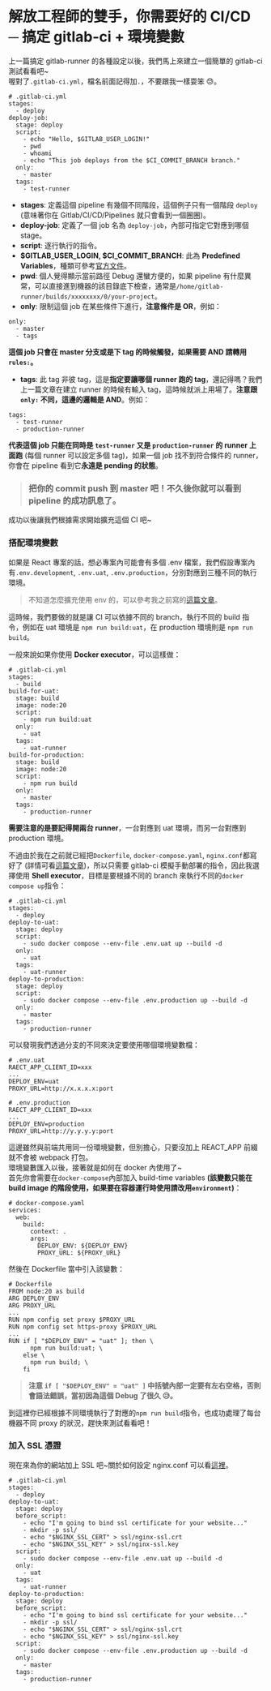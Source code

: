 # 解放工程師的雙手，你需要好的 CI/CD ─ 搞定 gitlab-ci + 環境變數

上一篇搞定 gitlab-runner 的各種設定以後，我們馬上來建立一個簡單的 gitlab-ci 測試看看吧~<br>
喔對了`.gitlab-ci.yml`，檔名前面記得加`.`，不要跟我一樣耍笨 😓。

```
# .gitlab-ci.yml
stages:
  - deploy
deploy-job:
  stage: deploy
  script:
    - echo "Hello, $GITLAB_USER_LOGIN!"
    - pwd
    - whoami
    - echo "This job deploys from the $CI_COMMIT_BRANCH branch."
  only:
    - master
  tags:
    - test-runner
```

- **stages**: 定義這個 pipeline 有幾個不同階段，這個例子只有一個階段 `deploy` (意味著你在 Gitlab/CI/CD/Pipelines 就只會看到一個圈圈)。
- **deploy-job**: 定義了一個 job 名為 `deploy-job`，內部可指定它對應到哪個 stage。
- **script**: 逐行執行的指令。
- **$GITLAB_USER_LOGIN, $CI_COMMIT_BRANCH**: 此為 **Predefined Variables**，種類可參考[官方文件](https://docs.gitlab.com/ee/ci/variables/predefined_variables.html#predefined-variables)。
- **pwd**: 個人覺得顯示當前路徑 Debug 還蠻方便的，如果 pipeline 有什麼異常，可以直接進到機器的該目錄底下檢查，通常是`/home/gitlab-runner/builds/xxxxxxxx/0/your-project`。
- **only**: 限制這個 job 在某些條件下進行，**注意條件是 OR**，例如：<br>

```
only:
  - master
  - tags
```

**這個 job 只會在 master 分支或是下 tag 的時候觸發，如果需要 AND 請轉用 `rules:`。**

- **tags**: 此 tag 非彼 tag，這是**指定要讓哪個 runner 跑的 tag**，還記得嗎？我們上一篇文章在建立 runner 的時候有輸入 tag，這時候就派上用場了。**注意跟 `only:` 不同，這邊的邏輯是 AND**。例如：<br>

```
tags:
  - test-runner
  - production-runner
```

**代表這個 job 只能在同時是 `test-runner` 又是 `production-runner` 的 runner 上面跑** (每個 runner 可以設定多個 tag)，如果一個 job 找不到符合條件的 runner，你會在 pipeline 看到它**永遠是 pending 的狀態**。

> ### 把你的 commit push 到 master 吧！不久後你就可以看到 pipeline 的成功訊息了。

成功以後讓我們根據需求開始擴充這個 CI 吧~

### 搭配環境變數

如果是 React 專案的話，想必專案內可能會有多個 .env 檔案，我們假設專案內有`.env.development`, `.env.uat`, `.env.production`，分別對應到三種不同的執行環境。

> 不知道怎麼擴充使用 env 的，可以參考我之前寫的[這篇文章](https://yuanwu0000.github.io/zachary-gitbook/articles/react/env.html)。

這時候，我們要做的就是讓 CI 可以依據不同的 branch，執行不同的 build 指令，例如在 uat 環境是 `npm run build:uat`，在 production 環境則是 `npm run build`。

一般來說如果你使用 **Docker executor**，可以這樣做：

```
# .gitlab-ci.yml
stages:
  - build
build-for-uat:
  stage: build
  image: node:20
  script:
    - npm run build:uat
  only:
    - uat
  tags:
    - uat-runner
build-for-production:
  stage: build
  image: node:20
  script:
    - npm run build
  only:
    - master
  tags:
    - production-runner
```

**需要注意的是要記得開兩台 runner**，一台對應到 uat 環境，而另一台對應到 production 環境。

不過由於我在之前就已經把`Dockerfile`, `docker-compose.yaml`, `nginx.conf`都寫好了 (詳情可看[這篇文章](https://yuanwu0000.github.io/zachary-gitbook/articles/devops/deploy-your-project.html))，所以只需要 gitlab-ci 模擬手動部署的指令，因此我選擇使用 **Shell executor**，目標是要根據不同的 branch 來執行不同的`docker compose up`指令：

```
# .gitlab-ci.yml
stages:
  - deploy
deploy-to-uat:
  stage: deploy
  script:
    - sudo docker compose --env-file .env.uat up --build -d
  only:
    - uat
  tags:
    - uat-runner
deploy-to-production:
  stage: deploy
  script:
    - sudo docker compose --env-file .env.production up --build -d
  only:
    - master
  tags:
    - production-runner
```

可以發現我們透過分支的不同來決定要使用哪個環境變數檔：

```
# .env.uat
RAECT_APP_CLIENT_ID=xxx
...
DEPLOY_ENV=uat
PROXY_URL=http://x.x.x.x:port
```

```
# .env.production
RAECT_APP_CLIENT_ID=xxx
...
DEPLOY_ENV=production
PROXY_URL=http://y.y.y.y:port
```

這邊雖然與前端共用同一份環境變數，但別擔心，只要沒加上 REACT_APP 前綴就不會被 webpack 打包。<br>
環境變數匯入以後，接著就是如何在 docker 內使用了~<br>
首先你會需要在`docker-compose`內部加入 build-time variables **(該變數只能在 build image 的階段使用，如果要在容器運行時使用請改用`environment`)**：

```
# docker-compose.yaml
services:
  web:
    build:
      context: .
      args:
        DEPLOY_ENV: ${DEPLOY_ENV}
        PROXY_URL: ${PROXY_URL}
```

然後在 Dockerfile 當中引入該變數：

```
# Dockerfile
FROM node:20 as build
ARG DEPLOY_ENV
ARG PROXY_URL
...
RUN npm config set proxy $PROXY_URL
RUN npm config set https-proxy $PROXY_URL
...
RUN if [ "$DEPLOY_ENV" = "uat" ]; then \
      npm run build:uat; \
    else \
      npm run build; \
    fi
```

> **注意 `if [ "$DEPLOY_ENV" = "uat" ]` 中括號內部一定要有左右空格，否則會語法錯誤，當初因為這個 Debug 了很久 😥。**

到這裡你已經根據不同環境執行了對應的`npm run build`指令，也成功處理了每台機器不同 proxy 的狀況，趕快來測試看看吧！

### 加入 SSL 憑證

現在來為你的網站加上 SSL 吧~關於如何設定 nginx.conf 可以看[這裡](https://yuanwu0000.github.io/zachary-gitbook/articles/devops/add-ssl.html)。

```
# .gitlab-ci.yml
stages:
  - deploy
deploy-to-uat:
  stage: deploy
  before_script:
    - echo "I'm going to bind ssl certificate for your website..."
    - mkdir -p ssl/
    - echo "$NGINX_SSL_CERT" > ssl/nginx-ssl.crt
    - echo "$NGINX_SSL_KEY" > ssl/nginx-ssl.key
  script:
    - sudo docker compose --env-file .env.uat up --build -d
  only:
    - uat
  tags:
    - uat-runner
deploy-to-production:
  stage: deploy
  before_script:
    - echo "I'm going to bind ssl certificate for your website..."
    - mkdir -p ssl/
    - echo "$NGINX_SSL_CERT" > ssl/nginx-ssl.crt
    - echo "$NGINX_SSL_KEY" > ssl/nginx-ssl.key
  script:
    - sudo docker compose --env-file .env.production up --build -d
  only:
    - master
  tags:
    - production-runner
```
